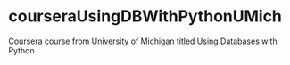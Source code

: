 # courseraUsingDBWithPythonUMich
Coursera course from University of Michigan titled Using Databases with Python
